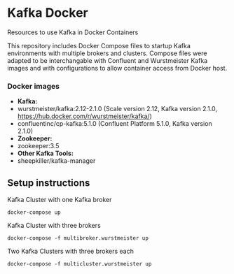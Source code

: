 # Kafka Docker
Resources to use Kafka in Docker Containers

This repository includes Docker Compose files to startup Kafka environments with multiple brokers and clusters. Compose files were adapted to be interchangable with Confluent and Wurstmeister Kafka images and with configurations to allow container access from Docker host.

### Docker images
- **Kafka:**
- wurstmeister/kafka:2.12-2.1.0 (Scale version 2.12, Kafka version 2.1.0, https://hub.docker.com/r/wurstmeister/kafka/) 
- confluentinc/cp-kafka:5.1.0 (Confluent Platform 5.1.0, Kafka version 2.1.0)
- **Zookeeper:**
- zookeeper:3.5
- **Other Kafka Tools:**
- sheepkiller/kafka-manager

## Setup instructions

Kafka Cluster with one Kafka broker
```
docker-compose up
```

Kafka Cluster with three brokers
```
docker-compose -f multibroker.wurstmeister up
```

Two Kafka Clusters with three brokers each
```
docker-compose -f multicluster.wurstmeister up
```